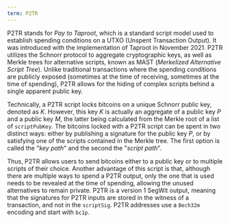 ```yaml
---
term: P2TR
---
```


P2TR stands for *Pay to Taproot*, which is a standard script model used to establish spending conditions on a UTXO (Unspent Transaction Output). It was introduced with the implementation of Taproot in November 2021. P2TR utilizes the Schnorr protocol to aggregate cryptographic keys, as well as Merkle trees for alternative scripts, known as MAST (*Merkelized Alternative Script Tree*). Unlike traditional transactions where the spending conditions are publicly exposed (sometimes at the time of receiving, sometimes at the time of spending), P2TR allows for the hiding of complex scripts behind a single apparent public key.

Technically, a P2TR script locks bitcoins on a unique Schnorr public key, denoted as $K$. However, this key $K$ is actually an aggregate of a public key $P$ and a public key $M$, the latter being calculated from the Merkle root of a list of `scriptPubKey`. The bitcoins locked with a P2TR script can be spent in two distinct ways: either by publishing a signature for the public key $P$, or by satisfying one of the scripts contained in the Merkle tree. The first option is called the "*key path*" and the second the "*script path*".

Thus, P2TR allows users to send bitcoins either to a public key or to multiple scripts of their choice. Another advantage of this script is that, although there are multiple ways to spend a P2TR output, only the one that is used needs to be revealed at the time of spending, allowing the unused alternatives to remain private. P2TR is a version 1 SegWit output, meaning that the signatures for P2TR inputs are stored in the witness of a transaction, and not in the `scriptSig`. P2TR addresses use a `Bech32m` encoding and start with `bc1p`.